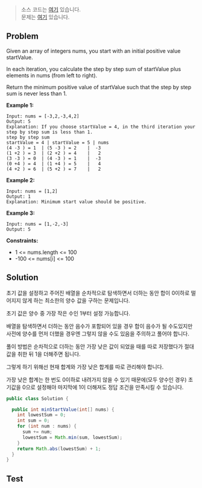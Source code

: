 > 소스 코드는 [여기](https://github.com/lcalmsky/leetcode/blob/master/src/main/java/io/lcalmsky/leetcode/minimum_value_to_get_positive_step_by_step_sum/Solution.java) 있습니다.  
> 문제는 [여기](https://leetcode.com/problems/minimum-value-to-get-positive-step-by-step-sum/submissions/) 있습니다.

## Problem

Given an array of integers nums, you start with an initial positive value startValue.

In each iteration, you calculate the step by step sum of startValue plus elements in nums (from left to right).

Return the minimum positive value of startValue such that the step by step sum is never less than 1.

**Example 1:**

```text
Input: nums = [-3,2,-3,4,2]
Output: 5
Explanation: If you choose startValue = 4, in the third iteration your step by step sum is less than 1.
step by step sum
startValue = 4 | startValue = 5 | nums
(4 -3 ) = 1  | (5 -3 ) = 2    |  -3
(1 +2 ) = 3  | (2 +2 ) = 4    |   2
(3 -3 ) = 0  | (4 -3 ) = 1    |  -3
(0 +4 ) = 4  | (1 +4 ) = 5    |   4
(4 +2 ) = 6  | (5 +2 ) = 7    |   2
```

**Example 2:**

```text
Input: nums = [1,2]
Output: 1
Explanation: Minimum start value should be positive.
```

**Example 3:**

```text
Input: nums = [1,-2,-3]
Output: 5
```

**Constraints:**

* 1 <= nums.length <= 100
* -100 <= nums[i] <= 100

## Solution

초기 값을 설정하고 주어진 배열을 순차적으로 탐색하면서 더하는 동안 합이 0이하로 떨어지지 않게 하는 최소한의 양수 값을 구하는 문제입니다.

초기 값은 양수 중 가장 작은 수인 1부터 설정 가능합니다.

배열을 탐색하면서 더하는 동안 음수가 포함되어 있을 경우 합이 음수가 될 수도있지만 사전에 양수를 먼저 더했을 경우엔 그렇지 않을 수도 있음을 주의하고 풀어야 합니다.

풀이 방법은 순차적으로 더하는 동안 가장 낮은 값이 되었을 때를 따로 저장했다가 절대값을 취한 뒤 1을 더해주면 됩니다.

그렇게 하기 위해선 현재 합계와 가장 낮은 합계를 따로 관리해야 합니다.

가장 낮은 합계는 한 번도 0이하로 내려가지 않을 수 있기 때문에(모두 양수인 경우) 초기값을 0으로 설정해야 마지막에 1이 더해져도 정답 조건을 만족시킬 수 있습니다.

```java
public class Solution {

  public int minStartValue(int[] nums) {
    int lowestSum = 0;
    int sum = 0;
    for (int num : nums) {
      sum += num;
      lowestSum = Math.min(sum, lowestSum);
    }
    return Math.abs(lowestSum) + 1;
  }
}
```

## Test
